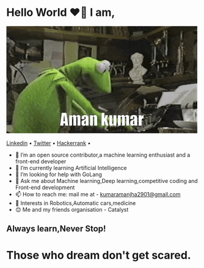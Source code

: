 # Hello World ❤👋 I am,

![1](https://github.com/Amankumar29/Amankumar29/blob/master/Amangif.gif)

<p align="left">
  <a href="https://www.linkedin.com/in/aman-kumar-6b31b9127/">Linkedin</a> •
  <a href="https://twitter.com/Amankum95995329">Twitter</a> •
  <a href="https://www.hackerrank.com/_Coderbabu_">Hackerrank</a> •
</p>


- 🔭 I’m an open source contributor,a machine learning enthusiast 
     and a front-end developer
- 🌱 I’m currently learning Artificial Intelligence
- 🤔 I’m looking for help with GoLang
- 💬 Ask me about Machine learning,Deep learning,competitive coding and Front-end development  
- 📫 How to reach me: mail me at - kumaramanjha2901@gmail.com
- 🤖 Interests in Robotics,Automatic cars,medicine 
- 😊 Me and my friends organisation - Catalyst

## Always learn,Never Stop!
# Those who dream don't get scared.
